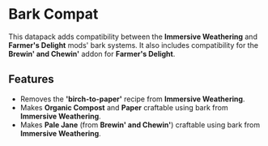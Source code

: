 # Bark Compat

This datapack adds compatibility between the **Immersive Weathering** and **Farmer's Delight** mods' bark systems. It also includes compatibility for the **Brewin' and Chewin'** addon for **Farmer's Delight**.

## Features
- Removes the **'birch-to-paper'** recipe from **Immersive Weathering**.
- Makes **Organic Compost** and **Paper** craftable using bark from **Immersive Weathering**.
- Makes **Pale Jane** (from **Brewin' and Chewin'**) craftable using bark from **Immersive Weathering**.
